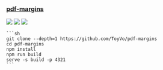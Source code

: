 ### [pdf-margins](https://github.com/ToyVo/pdf-margins)

![](https://img.shields.io/github/license/ToyVo/pdf-margins) [![](https://img.shields.io/github/last-commit/scillidan/pdf-margins/main)](https://github.com/scillidan/pdf-margins) ![](https://img.shields.io/badge/Vercel-black?style=flat&logo=Vercel&logoColor=white)

````{tab} From source
```sh
git clone --depth=1 https://github.com/ToyVo/pdf-margins
cd pdf-margins
npm install
npm run build
serve -s build -p 4321
```
````